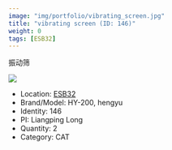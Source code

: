 ```yaml
---
image: "img/portfolio/vibrating_screen.jpg"
title: "vibrating screen (ID: 146)"
weight: 0
tags: [ESB32]
---
```


振动筛

<!--more-->

![](../../img/portfolio/vibrating_screen.jpg)

- Location: [ESB32](../../tags/esb32)
- Brand/Model: HY-200, hengyu
- Identity: 146
- PI: Liangping Long
- Quantity: 2
- Category: CAT






